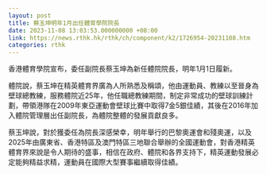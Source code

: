 ```yaml
---
layout: post
title: 蔡玉坤明年1月出任體育學院院長
date: 2023-11-08 13:03:53.000000000 +08:00
link: https://news.rthk.hk/rthk/ch/component/k2/1726954-20231108.htm
categories: rthk
---
```


香港體育學院宣布，委任副院長蔡玉坤為新任體院院長，明年1月1日履新。

體院說，蔡玉坤在精英體育界廣為人所熟悉及稱頌，他由運動員、教練以至晉身為壁球總教練，服務體院近25年，他任職總教練期間，制定非常成功的壁球訓練計劃，帶領港隊在2009年東亞運動會壁球比賽中取得7金5銀佳績，其後在2016年加入體院管理層出任副院長，為體院整體的發展貢獻良多。

蔡玉坤說，對於獲委任為院長深感榮幸，明年舉行的巴黎奧運會和殘奧運，以及2025年由廣東省、香港特區及澳門特區三地聯合舉辦的全國運動會，對香港精英體育界來說是令人期待的盛事，相信在政府、體院和各界支持下，精英運動發展必定能夠精益求精，運動員在國際大型賽事繼續取得佳績。
